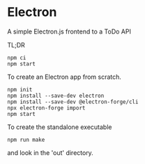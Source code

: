 # Electron
A simple Electron.js frontend to a ToDo API

TL;DR
```
npm ci
npm start
```
To create an Electron app from scratch.
```
npm init
npm install --save-dev electron
npm install --save-dev @electron-forge/cli
npx electron-forge import
npm start
```
To create the standalone executable
```
npm run make
```
and look in the 'out' directory.
